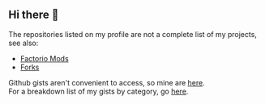 ## Hi there 👋
The repositories listed on my profile are not a complete list of my projects, see also:
- [Factorio Mods](https://github.com/Darcys-Factorio-Mods)
- [Forks](https://github.com/Darcys-Forks)

Github gists aren't convenient to access, so mine are [here](https://gist.github.com/DarcyManoel).<br>
For a breakdown list of my gists by category, go [here](https://github.com/DarcyManoel/gists).
<!--
**DarcyManoel/DarcyManoel** is a ✨ _special_ ✨ repository because its `README.md` (this file) appears on your GitHub profile.

Here are some ideas to get you started:

- 🔭 I’m currently working on ...
- 🌱 I’m currently learning ...
- 👯 I’m looking to collaborate on ...
- 🤔 I’m looking for help with ...
- 💬 Ask me about ...
- 📫 How to reach me: ...
- 😄 Pronouns: ...
- ⚡ Fun fact: ...
-->
